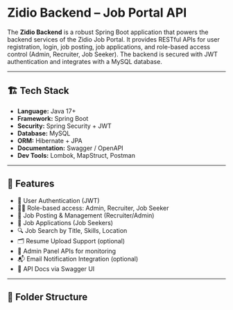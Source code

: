 # Zidio Backend – Job Portal API

The **Zidio Backend** is a robust Spring Boot application that powers the backend services of the Zidio Job Portal. It provides RESTful APIs for user registration, login, job posting, job applications, and role-based access control (Admin, Recruiter, Job Seeker). The backend is secured with JWT authentication and integrates with a MySQL database.

---

## 🏗️ Tech Stack

- **Language:** Java 17+
- **Framework:** Spring Boot
- **Security:** Spring Security + JWT
- **Database:** MySQL
- **ORM:** Hibernate + JPA
- **Documentation:** Swagger / OpenAPI
- **Dev Tools:** Lombok, MapStruct, Postman

---

## 🚀 Features

- 👤 User Authentication (JWT)
- 🧑‍💼 Role-based access: Admin, Recruiter, Job Seeker
- 📄 Job Posting & Management (Recruiter/Admin)
- 🎯 Job Applications (Job Seekers)
- 🔍 Job Search by Title, Skills, Location
- 🗂️ Resume Upload Support (optional)
- 📝 Admin Panel APIs for monitoring
- 📬 Email Notification Integration (optional)
- 📘 API Docs via Swagger UI

---

## 🧩 Folder Structure


